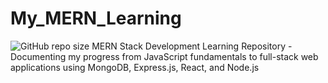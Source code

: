 # My_MERN_Learning
![GitHub repo size](https://img.shields.io/github/repo-size/Shashivadhan1911/Blockchain-Identity-Management-UML)
MERN Stack Development Learning Repository - Documenting my progress from JavaScript fundamentals to full-stack web applications using MongoDB, Express.js, React, and Node.js
